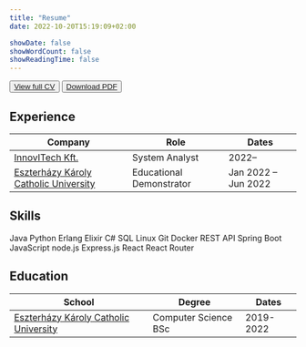 ```yaml
---
title: "Resume"
date: 2022-10-20T15:19:09+02:00

showDate: false
showWordCount: false
showReadingTime: false
---
```


<button class="resume-link"><a href="https://rxresu.me/arvaid/arvaid" target="_blank">View full CV</a></button>
<button class="resume-link"><a href="/Dániel Árvai.pdf" target="_blank">Download PDF</a></button>

## Experience

| Company | Role | Dates |
| - | - | - |
| [InnovITech Kft.](https://innovitech.hu/) | System Analyst | 2022&ndash; |
| [Eszterházy Károly Catholic University](https://uni-eszterhazy.hu/) | Educational Demonstrator | Jan 2022 &ndash; Jun 2022 |

## Skills

<span class="skill-tag">Java</span>
<span class="skill-tag">Python</span>
<span class="skill-tag">Erlang</span>
<span class="skill-tag">Elixir</span>
<span class="skill-tag">C#</span>
<span class="skill-tag">SQL</span>
<span class="skill-tag">Linux</span>
<span class="skill-tag">Git</span>
<span class="skill-tag">Docker</span>
<span class="skill-tag">REST&nbsp;API</span>
<span class="skill-tag">Spring&nbsp;Boot</span>
<span class="skill-tag">JavaScript</span>
<span class="skill-tag">node.js</span>
<span class="skill-tag">Express.js</span>
<span class="skill-tag">React</span>
<span class="skill-tag">React&nbsp;Router</span>

## Education

| School | Degree | Dates |
| - | - | - |
| [Eszterházy Károly Catholic University](https://uni-eszterhazy.hu/) | Computer Science BSc | 2019-2022 |
